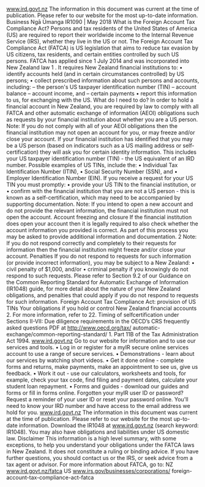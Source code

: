 www.ird.govt.nz The information in this document was current at the time of publication. Please refer to our website for the most up-to-date information. Business Ngā Ūmanga IR1090 | May 2018 What is the Foreign Account Tax Compliance Act? Persons and tax residents of the United States of America (US) are required to report their worldwide income to the Internal Revenue Service (IRS), whether they live in the US or not. The Foreign Account Tax Compliance Act (FATCA) is US legislation that aims to reduce tax evasion by US citizens, tax residents, and certain entities controlled by such US persons. FATCA has applied since 1 July 2014 and was incorporated into New Zealand law 1 . It requires New Zealand financial institutions to: • identify accounts held (and in certain circumstances controlled) by US persons; • collect prescribed information about such persons and accounts, including: – the person's US taxpayer identification number (TIN) – account balance – account income, and – certain payments • report this information to us, for exchanging with the US. What do I need to do? In order to hold a financial account in New Zealand, you are required by law to comply with all FATCA and other automatic exchange of information (AEOI) obligations such as requests by your financial institution about whether you are a US person. Note: If you do not comply with all of your AEOI obligations then the financial institution may not open an account for you, or may freeze and/or close your account. If your financial institution has identified that you may be a US person (based on indicators such as a US mailing address or self-certification) they will ask you for certain identity information. This includes your US taxpayer identification number (TIN) - the US equivalent of an IRD number. Possible examples of US TINs, include the: • Individual Tax Identification Number (ITIN), • Social Security Number (SSN), and • Employer Identification Number (EIN). If you receive a request for your US TIN you must promptly: • provide your US TIN to the financial institution, or • confirm with the financial institution that you are not a US person - this is known as a self-certification, which may need to be accompanied by supporting documentation. Note: If you intend to open a new account and do not provide the relevant information, the financial institution must not open the account. Account freezing and closure If the financial institution does open your account then it is legally required to also check whether the account information you provided is correct. As part of this process you may be asked to provide additional information and documentation. 2 Note: If you do not respond correctly and completely to their requests for information then the financial institution might freeze and/or close your account. Penalties If you do not respond to requests for such information (or provide incorrect information), you may be subject to a New Zealand: • civil penalty of $1,000, and/or • criminal penalty if you knowingly do not respond to such requests. Please refer to Section 9.2 of our Guidance on the Common Reporting Standard for Automatic Exchange of Information (IR1048) guide, for more detail about the nature of your New Zealand obligations, and penalties that could apply if you do not respond to requests for such information. Foreign Account Tax Compliance Act: provision of US TINs Your obligations if you hold or control New Zealand financial accounts 2. For more information, refer to 22. Timing of selfcertification under Sections II-VII: Due diligence requirements in the OECD’s CRS frequently asked questions PDF at http://www.oecd.org/tax/ automatic-exchange/common-reporting-standard/ 1. Part 11B of the Tax Administration Act 1994. www.ird.govt.nz Go to our website for information and to use our services and tools. • Log in or register for a myIR secure online services account to use a range of secure services. • Demonstrations - learn about our services by watching short videos. • Get it done online - complete forms and returns, make payments, make an appointment to see us, give us feedback. • Work it out - use our calculators, worksheets and tools, for example, check your tax code, find filing and payment dates, calculate your student loan repayment. • Forms and guides - download our guides and forms or fill in forms online. Forgotten your myIR user ID or password? Request a reminder of your user ID or reset your password online. You'll need to know your IRD number and have access to the email address we hold for you. www.ird.govt.nz The information in this document was current at the time of publication. Please refer to our website for the most up-to-date information. Download the IR1048 at www.ird.govt.nz (search keyword: IR1048). You may also have obligations and liabilities under US domestic law. Disclaimer This information is a high level summary, with some exceptions, to help you understand your obligations under the FATCA laws in New Zealand. It does not constitute a ruling or binding advice. If you have further questions, you should contact us or the IRS, or seek advice from a tax agent or advisor. For more information about FATCA, go to: NZ www.ird.govt.nz/fatca US www.irs.gov/businesses/corporations/ foreign-account-tax-compliance-act-fatca